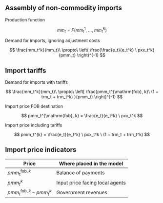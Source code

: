 
## Assembly of non-commodity imports

Production function

$$
mm_t = F(mm_t^1,\ \dots,\ mm_t^K)
$$

Demand for imports, ignoring adjustment costs

$$
\frac{mm_t^k}{mm_t}\ \propto\ \left( \frac{\frac{e_t}{e_t^k} \ pxx_t^k}{pmm_t} \right)^{-1}
$$


## Import tariffs

Demand for imports with tariffs

$$
\frac{mm_t^k}{mm_t}\ \propto\ \left[ \frac{pmm_t^{\mathrm{fob}, k}\ (1 + trm_t + trm_t^k) }{pmm_t} \right]^{-1}
$$

Import price FOB destination 

$$
pmm_t^{\mathrm{fob}, k} = \frac{e_t}{e_t^k} \ pxx_t^k 
$$

Import price including tariffs

$$
pmm_t^{k} = \frac{e_t}{e_t^k} \ pxx_t^k \ (1 + trm_t + trm_t^k) 
$$


## Import price indicators

Price | Where placed in the model
---|---
$pmm_t^{\mathrm{fob}, k}$ |  Balance of payments
$pmm_t^{k}$ | Input price facing local agents
$pmm_t^{\mathrm{fob}, k}-pmm_t^k$ |  Government revenues


